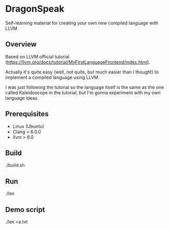# DragonSpeak

Self-learning material for creating your own new compiled language with LLVM

## Overview

Based on LLVM official tutorial (https://llvm.org/docs/tutorial/MyFirstLanguageFrontend/index.html).

Actually it's quite easy (well, not quite, but much easier than I thought) to implement a
compiled language using LLVM.

I was just following the tutorial so the language itself is the same as the one called Kaleidoscope
in the tutorial, but I'm gonna experiment with my own language ideas.


## Prerequisites

* Linux (Ubuntu)
* Clang > 6.0.0
* llvm > 6.0

## Build

   ./build.sh

## Run

   ./lex

## Demo script

   ./lex <a.txt
